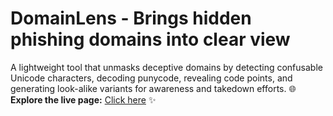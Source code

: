 # DomainLens - Brings hidden phishing domains into clear view
A lightweight tool that unmasks deceptive domains by detecting confusable Unicode characters, decoding punycode, revealing code points, and generating look-alike variants for awareness and takedown efforts.
🌐 **Explore the live page:** [Click here](https://security-tool.github.io/DomainLens/) ✨

